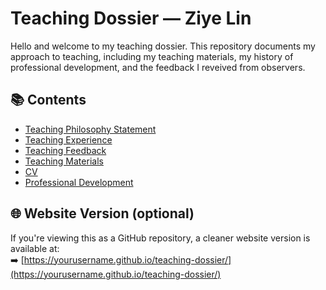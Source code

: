 # Teaching Dossier — Ziye Lin

Hello and welcome to my teaching dossier. This repository documents my approach to teaching, including my teaching materials, my history of professional development, and the feedback I reveived from observers.

## 📚 Contents

- [Teaching Philosophy Statement](philosophy.md)
- [Teaching Experience](teaching-experience.md)
- [Teaching Feedback](./feedback/teaching-feedback.pdf)
- [Teaching Materials](./materials/)
- [CV](./cv/cv-teaching-ziye-lin-20250606.pdf)
- [Professional Development](development.md)

## 🌐 Website Version (optional)

If you're viewing this as a GitHub repository, a cleaner website version is available at:  
➡️ [https://yourusername.github.io/teaching-dossier/](https://yourusername.github.io/teaching-dossier/)
